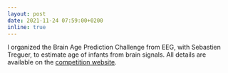 ```yaml
---
layout: post
date: 2021-11-24 07:59:00+0200
inline: true
---
```


I organized the Brain Age Prediction Challenge from EEG, with Sebastien Treguer, to estimate age of infants from brain signals. All details are available on the [competition website](https://codalab.lisn.upsaclay.fr/competitions/8336#learn_the_details).

